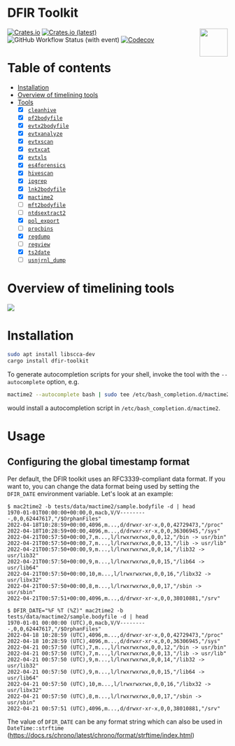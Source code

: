 
# DFIR Toolkit

<img align="right" width="64px" src="https://github.com/dfir-dd/dfir-toolkit/blob/main/doc/images/fuchs_blau_q.png?raw=true" />

[![Crates.io](https://img.shields.io/crates/v/dfir-toolkit)](https://crates.io/crates/dfir-toolkit)
[![Crates.io (latest)](https://img.shields.io/crates/dv/dfir-toolkit)](https://crates.io/crates/dfir-toolkit)
![GitHub Workflow Status (with event)](https://img.shields.io/github/actions/workflow/status/dfir-dd/dfir-toolkit/cargo_test.yml)
[![Codecov](https://img.shields.io/codecov/c/github/dfir-dd/dfir-toolkit)](https://app.codecov.io/gh/dfir-dd/dfir-toolkit)


# Table of contents

- [Installation](#installation)
- [Overview of timelining tools](#overview-of-timelining-tools)
- [Tools](#tools)
  - [x] [`cleanhive`](https://github.com/dfir-dd/dfir-toolkit/blob/main/doc/cleanhive.md)
  - [x] [`pf2bodyfile`](https://github.com/dfir-dd/dfir-toolkit/blob/main/doc/pf2bodyfile.md)
  - [x] [`evtx2bodyfile`](https://github.com/dfir-dd/dfir-toolkit/blob/main/doc/evtx2bodyfile.md)
  - [x] [`evtxanalyze`](https://github.com/dfir-dd/dfir-toolkit/blob/main/doc/evtxanalyze.md)
  - [x] [`evtxscan`](https://github.com/dfir-dd/dfir-toolkit/blob/main/doc/evtxscan.md)
  - [x] [`evtxcat`](https://github.com/dfir-dd/dfir-toolkit/blob/main/doc/evtxcat.md)
  - [x] [`evtxls`](https://github.com/dfir-dd/dfir-toolkit/blob/main/doc/evtxls.md)
  - [x] [`es4forensics`](https://github.com/dfir-dd/dfir-toolkit/blob/main/doc/es4forensics.md)
  - [x] [`hivescan`](https://github.com/dfir-dd/dfir-toolkit/blob/main/doc/hivescan.md)
  - [x] [`ipgrep`](https://github.com/dfir-dd/dfir-toolkit/blob/main/doc/ipgrep.md)
  - [x] [`lnk2bodyfile`](https://github.com/dfir-dd/dfir-toolkit/blob/main/doc/lnk2bodyfile.md)
  - [x] [`mactime2`](https://github.com/dfir-dd/dfir-toolkit/blob/main/doc/mactime2.md)
  - [ ] [`mft2bodyfile`](https://github.com/janstarke/mft2bodyfile)
  - [ ] [`ntdsextract2`](https://github.com/janstarke/ntdsextract2)
  - [x] [`pol_export`](https://github.com/dfir-dd/dfir-toolkit/blob/main/doc/pol_export.md)
  - [ ] [`procbins`](https://github.com/janstarke/procbins)
  - [x] [`regdump`](https://github.com/dfir-dd/dfir-toolkit/blob/main/doc/regdump.md)
  - [ ] [`regview`](https://github.com/janstarke/regview)
  - [x] [`ts2date`](https://github.com/dfir-dd/dfir-toolkit/blob/main/doc/ts2date.md)
  - [ ] [`usnjrnl_dump`](https://github.com/janstarke/usnjrnl)

# Overview of timelining tools

<img src="https://raw.githubusercontent.com/dfir-dd/dfir-toolkit/main/doc/images/tools.svg">

# Installation

```bash
sudo apt install libscca-dev
cargo install dfir-toolkit
```

To generate autocompletion scripts for your shell, invoke the tool with the `--autocomplete` option, e.g.

```bash
mactime2 --autocomplete bash | sudo tee /etc/bash_completion.d/mactime2
```

would install a autocompletion script in `/etc/bash_completion.d/mactime2`.

# Usage

## Configuring the global timestamp format

Per default, the DFIR toolkit uses an RFC3339-compliant data format. If you want to, you can change the data format
being used by setting the `DFIR_DATE` environment variable. Let's look at an example:

```shell
$ mac2time2 -b tests/data/mactime2/sample.bodyfile -d | head
1970-01-01T00:00:00+00:00,0,macb,V/V---------,0,0,62447617,"/$OrphanFiles"
2022-04-18T10:28:59+00:00,4096,m...,d/drwxr-xr-x,0,0,42729473,"/proc"
2022-04-18T10:28:59+00:00,4096,m...,d/drwxr-xr-x,0,0,36306945,"/sys"
2022-04-21T00:57:50+00:00,7,m...,l/lrwxrwxrwx,0,0,12,"/bin -> usr/bin"
2022-04-21T00:57:50+00:00,7,m...,l/lrwxrwxrwx,0,0,13,"/lib -> usr/lib"
2022-04-21T00:57:50+00:00,9,m...,l/lrwxrwxrwx,0,0,14,"/lib32 -> usr/lib32"
2022-04-21T00:57:50+00:00,9,m...,l/lrwxrwxrwx,0,0,15,"/lib64 -> usr/lib64"
2022-04-21T00:57:50+00:00,10,m...,l/lrwxrwxrwx,0,0,16,"/libx32 -> usr/libx32"
2022-04-21T00:57:50+00:00,8,m...,l/lrwxrwxrwx,0,0,17,"/sbin -> usr/sbin"
2022-04-21T00:57:51+00:00,4096,m...,d/drwxr-xr-x,0,0,38010881,"/srv"
```

```shell
$ DFIR_DATE="%F %T (%Z)" mac2time2 -b tests/data/mactime2/sample.bodyfile -d | head
1970-01-01 00:00:00 (UTC),0,macb,V/V---------,0,0,62447617,"/$OrphanFiles"
2022-04-18 10:28:59 (UTC),4096,m...,d/drwxr-xr-x,0,0,42729473,"/proc"
2022-04-18 10:28:59 (UTC),4096,m...,d/drwxr-xr-x,0,0,36306945,"/sys"
2022-04-21 00:57:50 (UTC),7,m...,l/lrwxrwxrwx,0,0,12,"/bin -> usr/bin"
2022-04-21 00:57:50 (UTC),7,m...,l/lrwxrwxrwx,0,0,13,"/lib -> usr/lib"
2022-04-21 00:57:50 (UTC),9,m...,l/lrwxrwxrwx,0,0,14,"/lib32 -> usr/lib32"
2022-04-21 00:57:50 (UTC),9,m...,l/lrwxrwxrwx,0,0,15,"/lib64 -> usr/lib64"
2022-04-21 00:57:50 (UTC),10,m...,l/lrwxrwxrwx,0,0,16,"/libx32 -> usr/libx32"
2022-04-21 00:57:50 (UTC),8,m...,l/lrwxrwxrwx,0,0,17,"/sbin -> usr/sbin"
2022-04-21 00:57:51 (UTC),4096,m...,d/drwxr-xr-x,0,0,38010881,"/srv"
```

The value of `DFIR_DATE` can be any format string which can also be used in `DateTime::strftime` (<https://docs.rs/chrono/latest/chrono/format/strftime/index.html>)


